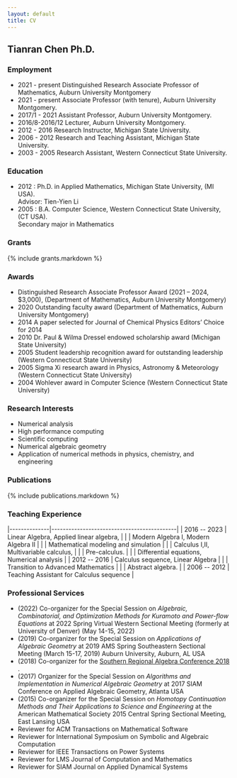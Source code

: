 ```yaml
---
layout: default
title: CV
---
```


## Tianran Chen Ph.D.

### Employment

- 2021 - present Distinguished Research Associate Professor of Mathematics, Auburn University Montgomery
- 2021 - present Associate Professor (with tenure), Auburn University Montgomery.
- 2017/1 - 2021 Assistant Professor, Auburn University Montgomery.
- 2016/8-2016/12 Lecturer, Auburn University Montgomery.
- 2012 - 2016 Research Instructor, Michigan State University.
- 2006 - 2012 Research and Teaching Assistant, Michigan State University.
- 2003 - 2005 Research Assistant, Western Connecticut State University.

### Education

- 2012 : Ph.D. in Applied Mathematics, Michigan State University, (MI USA).  
  Advisor: Tien-Yien Li
- 2005 : B.A. Computer Science, Western Connecticut State University, (CT USA).  
  Secondary major in Mathematics

### Grants

{% include grants.markdown %}

### Awards

- Distinguished Research Associate Professor Award (2021 – 2024, \$3,000),
  (Department of Mathematics, Auburn University Montgomery)
- 2020 Outstanding faculty award
  (Department of Mathematics, Auburn University Montgomery)
- 2014 A paper selected for Journal of Chemical Physics Editors’ Choice for 2014
- 2010 Dr. Paul & Wilma Dressel endowed scholarship award
  (Michigan State University)
- 2005 Student leadership recognition award for outstanding leadership
  (Western Connecticut State University)
- 2005 Sigma Xi research award in Physics, Astronomy & Meteorology
  (Western Connecticut State University)
- 2004 Wohlever award in Computer Science
  (Western Connecticut State University)

### Research Interests

- Numerical analysis
- High performance computing
- Scientific computing
- Numerical algebraic geometry
- Application of numerical methods in physics, chemistry, and engineering

### Publications

{% include publications.markdown %}

### Teaching Experience

|--------------|--------------------------------------------|
| 2016 -- 2023 | Linear Algebra, Applied linear algebra,    |
|              | Modern Algebra I, Modern Algebra II        |
|              | Mathematical modeling and simulation       |
|              | Calculus I,II, Multivariable calculus,     |
|              | Pre-calculus.                              |
|              | Differential equations, Numerical analysis |
| 2012 -- 2016 | Calculus sequence, Linear Algebra          |
|              | Transition to Advanced Mathematics         |
|              | Abstract algebra.                          |
| 2006 -- 2012 | Teaching Assistant for Calculus sequence   |

### Professional Services

- (2022) Co-organizer for the Special Session on
  _Algebraic, Combinatorial, and Optimization Methods for
  Kuramoto and Power-flow Equations_
  at 2022 Spring Virtual Western Sectional Meeting
  (formerly at University of Denver)
  (May 14-15, 2022)
- (2019) Co-organizer for the Special Session on
  _Applications of Algebraic Geometry_
  at 2019 AMS Spring Southeastern Sectional Meeting
  (March 15-17, 2019)
  Auburn University, Auburn, AL USA  
- (2018) Co-organizer for the
  [Southern Regional Algebra Conference 2018 ](http://www.srac2018.org/).
- (2017) Organizer for the Special Session on
  _Algorithms and Implementation in Numerical Algebraic Geometry_
  at 2017 SIAM Conference on Applied Algebraic Geometry, Atlanta USA
- (2015) Co-organizer for the Special Session on
  _Homotopy Continuation Methods and Their Applications to Science and Engineering_
  at the American Mathematical Society 2015 Central Spring Sectional Meeting,
  East Lansing USA
- Reviewer for ACM Transactions on Mathematical Software
- Reviewer for International Symposium on Symbolic and Algebraic Computation
- Reviewer for IEEE Transactions on Power Systems
- Reviewer for LMS Journal of Computation and Mathematics
- Reviewer for SIAM Journal on Applied Dynamical Systems
